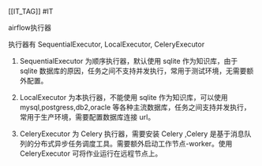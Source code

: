[[IT_TAG]] #IT 

airflow执行器

执行器有 SequentialExecutor, LocalExecutor, CeleryExecutor

1. SequentialExecutor 为顺序执行器，默认使用 sqlite 作为知识库，由于 sqlite 数据库的原因，任务之间不支持并发执行，常用于测试环境，无需要额外配置。

2. LocalExecutor 为本执行器，不能使用 sqlite 作为知识库，可以使用 mysql,postgress,db2,oracle 等各种主流数据库，任务之间支持并发执行，常用于生产环境，需要配置数据库连接 url。

3. CeleryExecutor 为 Celery 执行器，需要安装 Celery ,Celery 是基于消息队列的分布式异步任务调度工具。需要额外启动工作节点-worker。使用 CeleryExecutor 可将作业运行在远程节点上。